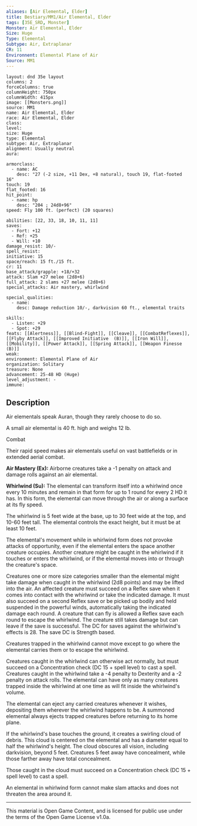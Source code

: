 ```yaml
---
aliases: [Air Elemental, Elder]
title: Bestiary/MM1/Air Elemental, Elder
tags: [35E_SRD, Monster]
Monster: Air Elemental, Elder
Size: Huge
Type: Elemental
Subtype: Air, Extraplanar
CR: 11
Environnent: Elemental Plane of Air
Source: MM1
---
```


```statblock
layout: dnd 35e layout
columns: 2
forceColumns: true
columnHeight: 750px
columnWidth: 415px
image: [[Monsters.png]]
source: MM1
name: Air Elemental, Elder
race: Air Elemental, Elder
class: 
level: 
size: Huge
type: Elemental
subtype: Air, Extraplanar
alignment: Usually neutral
aura: 

armorclass:
  - name: AC
    desc: "27 (-2 size, +11 Dex, +8 natural), touch 19, flat-footed 16"
touch: 19
flat_footed: 16
hit_point:
  - name: hp
    desc: "204 ; 24d8+96"
speed: Fly 100 ft. (perfect) (20 squares)

abilities: [22, 33, 18, 10, 11, 11]
saves:
  - Fort: +12
  - Ref: +25
  - Will: +10
damage_resist: 10/-
spell_resist: 
initiative: 15
space/reach: 15 ft./15 ft.
cr: 11
base_attack/grapple: +18/+32
attack: Slam +27 melee (2d8+6)
full_attack: 2 slams +27 melee (2d8+6)
special_attacks: Air mastery, whirlwind

special_qualities:
  - name: 
    desc: Damage reduction 10/-, darkvision 60 ft., elemental traits

skills:
  - Listen: +29
  - Spot: +29
feats: [[Alertness]], [[Blind-Fight]], [[Cleave]], [[CombatReflexes]], [[Flyby Attack]], [[Improved Initiative  (B)]], [[Iron Will]], [[Mobility]], [[Power Attack]], [[Spring Attack]], [[Weapon Finesse (B)]]
weak: 
environment: Elemental Plane of Air
organization: Solitary
treasure: None
advancement: 25-48 HD (Huge)
level_adjustment: -
immune: 
```

## Description

<p>Air elementals speak Auran, though they rarely choose to do so.</p>
<p>A small air elemental is 40 ft. high and weighs 12 lb.</p>
<p>Combat</p>
<p>Their rapid speed makes air elementals useful on vast battlefields or in extended aerial combat.</p>
<p>
            <b>Air Mastery (Ex):</b> Airborne creatures take a -1 penalty on attack and damage rolls against an air elemental.</p>
<p>
            <b>Whirlwind (Su):</b> The elemental can transform itself into a whirlwind once every 10 minutes and remain in that form for up to 1 round for every 2 HD it has. In this form, the elemental can move through the air or along a surface at its fly speed.</p>
<p>The whirlwind is 5 feet wide at the base, up to 30 feet wide at the top, and 10-60 feet tall. The elemental controls the exact height, but it must be at least 10 feet.</p>
<p>The elemental's movement while in whirlwind form does not provoke attacks of opportunity, even if the elemental enters the space another creature occupies. Another creature might be caught in the whirlwind if it touches or enters the whirlwind, or if the elemental moves into or through the creature's space.</p>
<p>Creatures one or more size categories smaller than the elemental might take damage when caught in the whirlwind (2d8 points) and may be lifted into the air. An affected creature must succeed on a Reflex save when it comes into contact with the whirlwind or take the indicated damage. It must also succeed on a second Reflex save or be picked up bodily and held suspended in the powerful winds, automatically taking the indicated damage each round. A creature that can fly is allowed a Reflex save each round to escape the whirlwind. The creature still takes damage but can leave if the save is successful. The DC for saves against the whirlwind's effects is 28. The save DC is Strength based.</p>
<p>Creatures trapped in the whirlwind cannot move except to go where the elemental carries them or to escape the whirlwind.</p>
<p>Creatures caught in the whirlwind can otherwise act normally, but must succeed on a Concentration check (DC 15 + spell level) to cast a spell. Creatures caught in the whirlwind take a -4 penalty to Dexterity and a -2 penalty on attack rolls. The elemental can have only as many creatures trapped inside the whirlwind at one time as will fit inside the whirlwind's volume.</p>
<p>The elemental can eject any carried creatures whenever it wishes, depositing them wherever the whirlwind happens to be. A summoned elemental always ejects trapped creatures before returning to its home plane.</p>
<p>If the whirlwind's base touches the ground, it creates a swirling cloud of debris. This cloud is centered on the elemental and has a diameter equal to half the whirlwind's height. The cloud obscures all vision, including darkvision, beyond 5 feet. Creatures 5 feet away have concealment, while those farther away have total concealment.</p>
<p>Those caught in the cloud must succeed on a Concentration check (DC 15 + spell level) to cast a spell.</p>
<p>An elemental in whirlwind form cannot make slam attacks and does not threaten the area around it.</p>

---

This material is Open Game Content, and is licensed for public use under
the terms of the Open Game License v1.0a.
